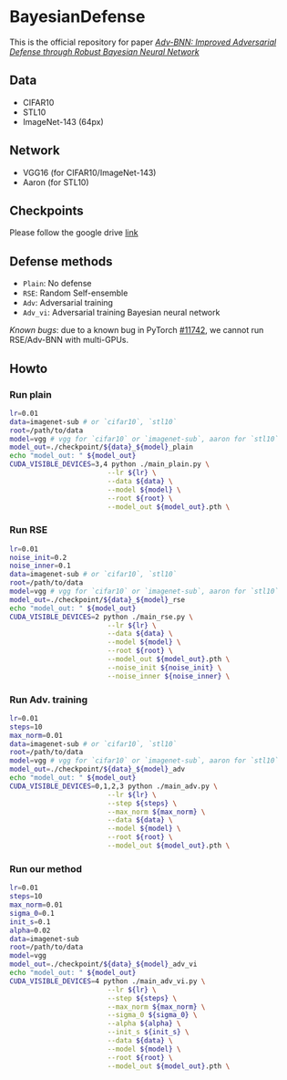 # BayesianDefense

This is the official repository for paper [*Adv-BNN: Improved Adversarial Defense through Robust Bayesian Neural Network*]()

## Data
+ CIFAR10
+ STL10
+ ImageNet-143 (64px)

## Network
+ VGG16 (for CIFAR10/ImageNet-143)
+ Aaron (for STL10)

## Checkpoints
Please follow the google drive [link](https://drive.google.com/drive/folders/1uAP6q-fSADhlkx-YNBipPzv4KCvC_3_J?usp=sharing)

## Defense methods
+ `Plain`: No defense
+ `RSE`: Random Self-ensemble
+ `Adv`: Adversarial training
+ `Adv_vi`: Adversarial training Bayesian neural network

*Known bugs*: due to a known bug in PyTorch [#11742](https://github.com/pytorch/pytorch/issues/11742), we cannot run RSE/Adv-BNN with multi-GPUs.

## Howto
### Run plain
```bash
lr=0.01
data=imagenet-sub # or `cifar10`, `stl10`
root=/path/to/data
model=vgg # vgg for `cifar10` or `imagenet-sub`, aaron for `stl10`
model_out=./checkpoint/${data}_${model}_plain
echo "model_out: " ${model_out}
CUDA_VISIBLE_DEVICES=3,4 python ./main_plain.py \
                        --lr ${lr} \
                        --data ${data} \
                        --model ${model} \
                        --root ${root} \
                        --model_out ${model_out}.pth \
```
### Run RSE
```bash
lr=0.01
noise_init=0.2
noise_inner=0.1
data=imagenet-sub # or `cifar10`, `stl10`
root=/path/to/data
model=vgg # vgg for `cifar10` or `imagenet-sub`, aaron for `stl10`
model_out=./checkpoint/${data}_${model}_rse
echo "model_out: " ${model_out}
CUDA_VISIBLE_DEVICES=2 python ./main_rse.py \
                        --lr ${lr} \
                        --data ${data} \
                        --model ${model} \
                        --root ${root} \
                        --model_out ${model_out}.pth \
                        --noise_init ${noise_init} \
                        --noise_inner ${noise_inner} \
```

### Run Adv. training
```bash
lr=0.01
steps=10
max_norm=0.01
data=imagenet-sub # or `cifar10`, `stl10`
root=/path/to/data
model=vgg # vgg for `cifar10` or `imagenet-sub`, aaron for `stl10`
model_out=./checkpoint/${data}_${model}_adv
echo "model_out: " ${model_out}
CUDA_VISIBLE_DEVICES=0,1,2,3 python ./main_adv.py \
                        --lr ${lr} \
                        --step ${steps} \
                        --max_norm ${max_norm} \
                        --data ${data} \
                        --model ${model} \
                        --root ${root} \
                        --model_out ${model_out}.pth \
```

### Run our method
```bash
lr=0.01
steps=10
max_norm=0.01
sigma_0=0.1
init_s=0.1
alpha=0.02
data=imagenet-sub
root=/path/to/data
model=vgg
model_out=./checkpoint/${data}_${model}_adv_vi
echo "model_out: " ${model_out}
CUDA_VISIBLE_DEVICES=4 python ./main_adv_vi.py \
                        --lr ${lr} \
                        --step ${steps} \
                        --max_norm ${max_norm} \
                        --sigma_0 ${sigma_0} \
                        --alpha ${alpha} \
                        --init_s ${init_s} \
                        --data ${data} \
                        --model ${model} \
                        --root ${root} \
                        --model_out ${model_out}.pth \
```
